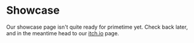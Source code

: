 # Showcase

Our showcase page isn't quite ready for primetime yet. Check back later, and in the meantime head to our [itch.io](https://woogamepile.itch.io/) page.
